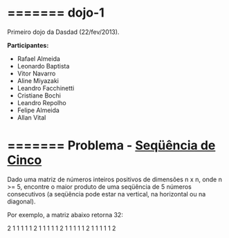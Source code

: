 =======
dojo-1
======

Primeiro dojo da Dasdad (22/fev/2013).

**Participantes:**
* Rafael Almeida
* Leonardo Baptista
* Vitor Navarro 
* Aline Miyazaki
* Leandro Facchinetti
* Cristiane Bochi
* Leandro Repolho
* Felipe Almeida
* Allan Vital


=======
Problema - [Seqüência de Cinco](http://dojopuzzles.com/problemas/exibe/sequencia-de-cinco/)
======



Dado uma matriz de números inteiros positivos de dimensões n x n, onde n >= 5, encontre o maior produto de uma seqüência de 5 números consecutivos (a seqüência pode estar na vertical, na horizontal ou na diagonal).

Por exemplo, a matriz abaixo retorna 32:

2 1 1 1 1
1 2 1 1 1
1 1 2 1 1
1 1 1 2 1
1 1 1 1 2